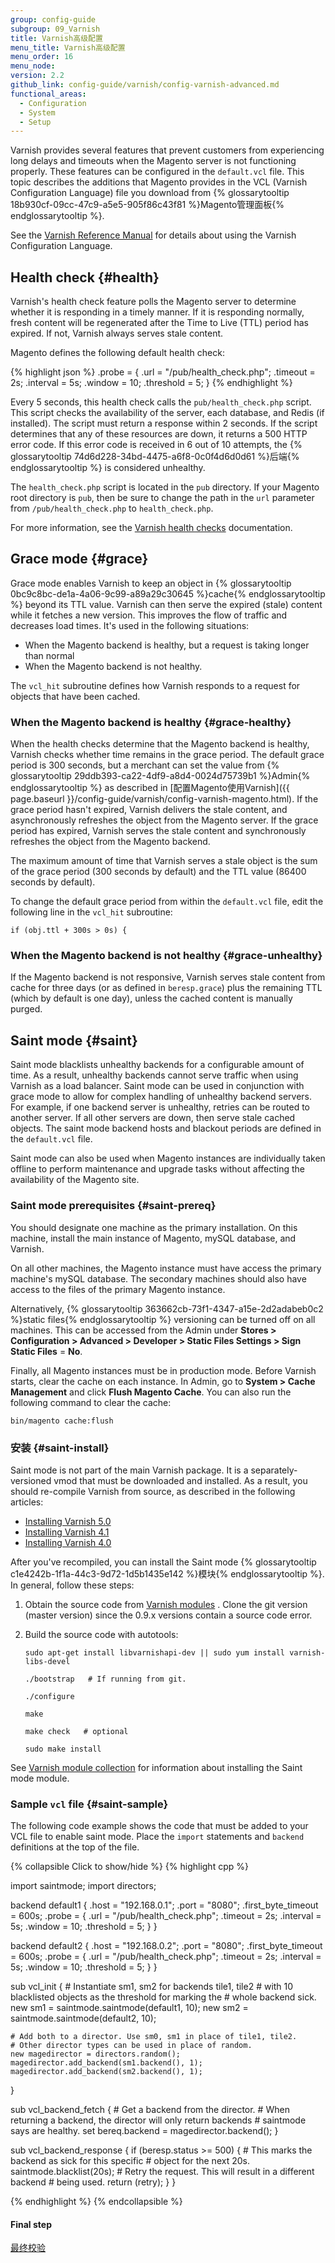 ```yaml
---
group: config-guide
subgroup: 09_Varnish
title: Varnish高级配置
menu_title: Varnish高级配置
menu_order: 16
menu_node:
version: 2.2
github_link: config-guide/varnish/config-varnish-advanced.md
functional_areas:
  - Configuration
  - System
  - Setup
---
```


Varnish provides several features that prevent customers from experiencing long delays and timeouts when the Magento server is not functioning properly. These features can be configured in the `default.vcl` file. This topic describes the additions that Magento provides in the VCL (Varnish Configuration Language) file you download from {% glossarytooltip 18b930cf-09cc-47c9-a5e5-905f86c43f81 %}Magento管理面板{% endglossarytooltip %}.

See the [Varnish Reference Manual](https://www.varnish-cache.org/docs/4.1/reference/index.html) for details about using the Varnish Configuration Language.

## Health check {#health}
Varnish's health check feature polls the Magento server to determine whether it is responding in a timely manner. If it is responding normally, fresh content will be regenerated after the Time to Live (TTL) period has expired. If not, Varnish always serves stale content.

Magento defines the following default health check:

{% highlight json %}
.probe = {
    .url = "/pub/health_check.php";
    .timeout = 2s;
    .interval = 5s;
    .window = 10;
    .threshold = 5;
    }
{% endhighlight %}

Every 5 seconds, this health check calls the `pub/health_check.php` script. This script checks the availability of the server, each database, and Redis (if installed). The script must return a response within 2 seconds. If the script determines that any of these resources are down, it returns a 500 HTTP error code. If this error code is received in 6 out of 10 attempts, the {% glossarytooltip 74d6d228-34bd-4475-a6f8-0c0f4d6d0d61 %}后端{% endglossarytooltip %} is considered unhealthy.

The `health_check.php` script is located in the `pub` directory. If your Magento root directory is `pub`, then be sure to change the path in the `url` parameter from `/pub/health_check.php` to `health_check.php`.

For more information, see the <a href="https://varnish-cache.org/docs/4.1/users-guide/vcl-backends.html?highlight=health%20check#health-checks" target="_blank">Varnish health checks</a> documentation.

## Grace mode {#grace}

Grace mode enables Varnish to keep an object in {% glossarytooltip 0bc9c8bc-de1a-4a06-9c99-a89a29c30645 %}cache{% endglossarytooltip %} beyond its TTL value. Varnish can then serve the expired (stale) content while it fetches a new version. This improves the flow of traffic and decreases load times. It's used in the following situations:

* When the Magento backend is healthy, but a request is taking longer than normal
* When the Magento backend is not healthy.

The `vcl_hit` subroutine defines how Varnish responds to a request for objects that have been cached.

### When the Magento backend is healthy {#grace-healthy}


When the health checks determine that the Magento backend is healthy, Varnish checks whether time remains in the grace period. The default grace period is 300 seconds, but a merchant can set the value from {% glossarytooltip 29ddb393-ca22-4df9-a8d4-0024d75739b1 %}Admin{% endglossarytooltip %} as described in [配置Magento使用Varnish]({{ page.baseurl }}/config-guide/varnish/config-varnish-magento.html). If the grace period hasn't expired, Varnish delivers the stale content, and asynchronously refreshes the object from the Magento server. If the grace period has expired, Varnish serves the stale content and synchronously refreshes the object from the Magento backend.

The maximum amount of time that Varnish serves a stale object is the sum of the grace period (300 seconds by default) and the TTL value (86400 seconds by default).

To change the default grace period from within the `default.vcl` file, edit the following line in the `vcl_hit` subroutine:

`if (obj.ttl + 300s > 0s) {`

### When the Magento backend is not healthy {#grace-unhealthy}

If the Magento backend is not responsive, Varnish serves stale content from cache for three days (or as defined in `beresp.grace`) plus the remaining TTL (which by default is one day), unless the cached content is manually purged.

## Saint mode {#saint}

Saint mode blacklists unhealthy backends for a configurable amount of time. As a result, unhealthy backends cannot serve traffic when using Varnish as a load balancer. Saint mode can be used in conjunction with grace mode to allow for complex handling of unhealthy backend servers. For example, if one backend server is unhealthy, retries can be routed to another server. If all other servers are down, then serve stale cached objects. The saint mode backend hosts and blackout periods are defined in the `default.vcl` file.

Saint mode can also be used when Magento instances are individually taken offline to perform maintenance and upgrade tasks without affecting the availability of the Magento site.

### Saint mode prerequisites {#saint-prereq}
You should designate one machine as the primary installation. On this machine, install the main instance of Magento, mySQL database, and Varnish.

On all other machines, the Magento instance must have access the primary machine's mySQL database. The secondary machines should also have access to the files of the primary Magento instance.

Alternatively, {% glossarytooltip 363662cb-73f1-4347-a15e-2d2adabeb0c2 %}static files{% endglossarytooltip %} versioning can be turned off on all machines. This can be accessed from the Admin under **Stores > Configuration > Advanced > Developer > Static Files Settings > Sign Static Files** = **No**.

Finally, all Magento instances must be in production mode. Before Varnish starts, clear the cache on each instance. In Admin, go to **System > Cache Management** and click **Flush Magento Cache**. You can also run the following command to clear the cache:

`bin/magento cache:flush`

### 安装 {#saint-install}

Saint mode is not part of the main Varnish package. It is a separately-versioned vmod that must be downloaded and installed. As a result, you should re-compile Varnish from source, as described in the following articles:

* [Installing Varnish 5.0](https://www.varnish-cache.org/docs/5.0/installation/install.html)
* [Installing Varnish 4.1](https://www.varnish-cache.org/docs/4.1/installation/install.html)
* [Installing Varnish 4.0](https://www.varnish-cache.org/docs/4.0/installation/install.html)

After you've recompiled, you can install the Saint mode {% glossarytooltip c1e4242b-1f1a-44c3-9d72-1d5b1435e142 %}模块{% endglossarytooltip %}. In general, follow these steps:

<ol>
<li><p>Obtain the source code from <a href="https://github.com/varnish/varnish-modules">Varnish modules</a> . Clone the git version (master version) since the 0.9.x versions contain a source code error.</p></li>

<li><p>Build the source code with autotools:</p>

<p><code>sudo apt-get install libvarnishapi-dev || sudo yum install varnish-libs-devel</code></p>
<p><code>./bootstrap   # If running from git.</code></p>
<p><code>./configure</code></p>
<p><code>make</code></p>
<p><code>make check   # optional</code></p>
<p><code>sudo make install</code></p>
</li></ol>

See [Varnish module collection](https://github.com/varnish/varnish-modules) for information about installing the Saint mode module.

### Sample `vcl` file {#saint-sample}

The following code example shows the code that must be added to your VCL file to enable saint mode. Place the `import` statements and `backend` definitions at the top of the file.

{% collapsible Click to show/hide %}
{% highlight cpp %}

import saintmode;
import directors;

backend default1 {
    .host = "192.168.0.1";
    .port = "8080";
    .first_byte_timeout = 600s;
        .probe = {
            .url = "/pub/health_check.php";
            .timeout = 2s;
            .interval = 5s;
            .window = 10;
            .threshold = 5;
        }
}

backend default2 {
    .host = "192.168.0.2";
    .port = "8080";
    .first_byte_timeout = 600s;
    .probe = {
        .url = "/pub/health_check.php";
        .timeout = 2s;
        .interval = 5s;
        .window = 10;
        .threshold = 5;
    }
}

sub vcl_init {
    # Instantiate sm1, sm2 for backends tile1, tile2
    # with 10 blacklisted objects as the threshold for marking the
    # whole backend sick.
    new sm1 = saintmode.saintmode(default1, 10);
    new sm2 = saintmode.saintmode(default2, 10);

    # Add both to a director. Use sm0, sm1 in place of tile1, tile2.
    # Other director types can be used in place of random.
    new magedirector = directors.random();
    magedirector.add_backend(sm1.backend(), 1);
    magedirector.add_backend(sm2.backend(), 1);
}

sub vcl_backend_fetch {
    # Get a backend from the director.
    # When returning a backend, the director will only return backends
    # saintmode says are healthy.
    set bereq.backend = magedirector.backend();
}

sub vcl_backend_response {
    if (beresp.status >= 500) {
        # This marks the backend as sick for this specific
        # object for the next 20s.
        saintmode.blacklist(20s);
        # Retry the request. This will result in a different backend
        # being used.
        return (retry);
    }
}

{% endhighlight %}
{% endcollapsible %}

#### Final step
<a href="{{ page.baseurl }}/config-guide/varnish/config-varnish-final.html">最终校验</a>

